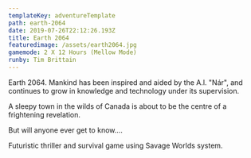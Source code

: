 ```yaml
---
templateKey: adventureTemplate
path: earth-2064
date: 2019-07-26T22:12:26.193Z
title: Earth 2064
featuredimage: /assets/earth2064.jpg
gamemode: 2 X 12 Hours (Mellow Mode)
runby: Tim Brittain
---
```


Earth 2064. Mankind has been inspired and aided by the A.l. "Nár", and continues to grow in knowledge and technology under its supervision. 

A sleepy town in the wilds of Canada is about to be the centre of a frightening revelation.

But will anyone ever get to know....

Futuristic thriller and survival game using Savage Worlds system.
